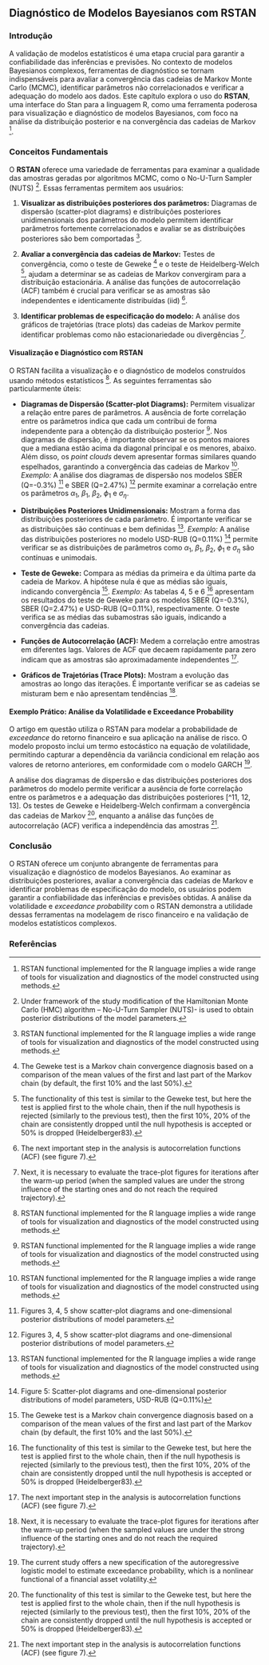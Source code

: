 ## Diagnóstico de Modelos Bayesianos com RSTAN

### Introdução
A validação de modelos estatísticos é uma etapa crucial para garantir a confiabilidade das inferências e previsões. No contexto de modelos Bayesianos complexos, ferramentas de diagnóstico se tornam indispensáveis para avaliar a convergência das cadeias de Markov Monte Carlo (MCMC), identificar parâmetros não correlacionados e verificar a adequação do modelo aos dados. Este capítulo explora o uso do **RSTAN**, uma interface do Stan para a linguagem R, como uma ferramenta poderosa para visualização e diagnóstico de modelos Bayesianos, com foco na análise da distribuição posterior e na convergência das cadeias de Markov [^11].

### Conceitos Fundamentais

O **RSTAN** oferece uma variedade de ferramentas para examinar a qualidade das amostras geradas por algoritmos MCMC, como o No-U-Turn Sampler (NUTS) [^5]. Essas ferramentas permitem aos usuários:

1.  **Visualizar as distribuições posteriores dos parâmetros:** Diagramas de dispersão (scatter-plot diagrams) e distribuições posteriores unidimensionais dos parâmetros do modelo permitem identificar parâmetros fortemente correlacionados e avaliar se as distribuições posteriores são bem comportadas [^11].

2.  **Avaliar a convergência das cadeias de Markov:** Testes de convergência, como o teste de Geweke [^9] e o teste de Heidelberg-Welch [^10], ajudam a determinar se as cadeias de Markov convergiram para a distribuição estacionária. A análise das funções de autocorrelação (ACF) também é crucial para verificar se as amostras são independentes e identicamente distribuídas (iid) [^14].

3.  **Identificar problemas de especificação do modelo:** A análise dos gráficos de trajetórias (trace plots) das cadeias de Markov permite identificar problemas como não estacionariedade ou divergências [^15].

#### Visualização e Diagnóstico com RSTAN
O RSTAN facilita a visualização e o diagnóstico de modelos construídos usando métodos estatísticos [^11].  As seguintes ferramentas são particularmente úteis:

*   **Diagramas de Dispersão (Scatter-plot Diagrams):** Permitem visualizar a relação entre pares de parâmetros. A ausência de forte correlação entre os parâmetros indica que cada um contribui de forma independente para a obtenção da distribuição posterior [^11]. Nos diagramas de dispersão, é importante observar se os pontos maiores que a mediana estão acima da diagonal principal e os menores, abaixo. Além disso, os *point clouds* devem apresentar formas similares quando espelhados, garantindo a convergência das cadeias de Markov [^11].
    *Exemplo:* A análise dos diagramas de dispersão nos modelos SBER (Q=-0.3%) [^12] e SBER (Q=2.47%) [^12] permite examinar a correlação entre os parâmetros $\alpha_1$, $\beta_1$, $\beta_2$, $\phi_1$ e $\sigma_{\eta}$.

*   **Distribuições Posteriores Unidimensionais:** Mostram a forma das distribuições posteriores de cada parâmetro. É importante verificar se as distribuições são contínuas e bem definidas [^11].
    *Exemplo:* A análise das distribuições posteriores no modelo USD-RUB (Q=0.11%) [^13] permite verificar se as distribuições de parâmetros como $\alpha_1$, $\beta_1$, $\beta_2$, $\phi_1$ e $\sigma_{\eta}$ são contínuas e unimodais.

*   **Teste de Geweke:** Compara as médias da primeira e da última parte da cadeia de Markov. A hipótese nula é que as médias são iguais, indicando convergência [^9].
    *Exemplo:* As tabelas 4, 5 e 6 [^10] apresentam os resultados do teste de Geweke para os modelos SBER (Q=-0.3%), SBER (Q=2.47%) e USD-RUB (Q=0.11%), respectivamente. O teste verifica se as médias das subamostras são iguais, indicando a convergência das cadeias.

*   **Funções de Autocorrelação (ACF):** Medem a correlação entre amostras em diferentes lags. Valores de ACF que decaem rapidamente para zero indicam que as amostras são aproximadamente independentes [^14].

*   **Gráficos de Trajetórias (Trace Plots):** Mostram a evolução das amostras ao longo das iterações. É importante verificar se as cadeias se misturam bem e não apresentam tendências [^15].

#### Exemplo Prático: Análise da Volatilidade e Exceedance Probability
O artigo em questão utiliza o RSTAN para modelar a probabilidade de *exceedance* do retorno financeiro e sua aplicação na análise de risco. O modelo proposto inclui um termo estocástico na equação de volatilidade, permitindo capturar a dependência da variância condicional em relação aos valores de retorno anteriores, em conformidade com o modelo GARCH [^21].

A análise dos diagramas de dispersão e das distribuições posteriores dos parâmetros do modelo permite verificar a ausência de forte correlação entre os parâmetros e a adequação das distribuições posteriores [^11, 12, 13]. Os testes de Geweke e Heidelberg-Welch confirmam a convergência das cadeias de Markov [^10], enquanto a análise das funções de autocorrelação (ACF) verifica a independência das amostras [^14].

### Conclusão

O RSTAN oferece um conjunto abrangente de ferramentas para visualização e diagnóstico de modelos Bayesianos. Ao examinar as distribuições posteriores, avaliar a convergência das cadeias de Markov e identificar problemas de especificação do modelo, os usuários podem garantir a confiabilidade das inferências e previsões obtidas. A análise da volatilidade e *exceedance probability* com o RSTAN demonstra a utilidade dessas ferramentas na modelagem de risco financeiro e na validação de modelos estatísticos complexos.

### Referências
[^5]: Under framework of the study modification of the Hamiltonian Monte Carlo (HMC) algorithm – No-U-Turn Sampler (NUTS)- is used to obtain posterior distributions of the model parameters.
[^9]: The Geweke test is a Markov chain convergence diagnosis based on a comparison of the mean values of the first and last part of the Markov chain (by default, the first 10% and the last 50%).
[^10]: The functionality of this test is similar to the Geweke test, but here the test is applied first to the whole chain, then if the null hypothesis is rejected (similarly to the previous test), then the first 10%, 20% of the chain are consistently dropped until the null hypothesis is accepted or 50% is dropped (Heidelberger83).
[^11]: RSTAN functional implemented for the R language implies a wide range of tools for visualization and diagnostics of the model constructed using methods.
[^12]: Figures 3, 4, 5 show scatter-plot diagrams and one-dimensional posterior distributions of model parameters.
[^13]: Figure 5: Scatter-plot diagrams and one-dimensional posterior distributions of model parameters, USD-RUB (Q=0.11%)
[^14]: The next important step in the analysis is autocorrelation functions (ACF) (see figure 7).
[^15]: Next, it is necessary to evaluate the trace-plot figures for iterations after the warm-up period (when the sampled values are under the strong influence of the starting ones and do not reach the required trajectory).
[^21]: The current study offers a new specification of the autoregressive logistic model to estimate exceedance probability, which is a nonlinear functional of a financial asset volatility.
<!-- END -->